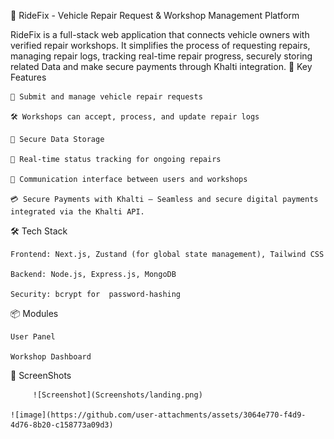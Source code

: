 🚗 RideFix - Vehicle Repair Request & Workshop Management Platform

RideFix is a full-stack web application that connects vehicle owners with verified repair workshops. It simplifies the process of requesting repairs, managing repair logs, tracking real-time repair progress, securely storing related Data and make secure payments through Khalti integration.
🔧 Key Features

    🧾 Submit and manage vehicle repair requests

    🛠 Workshops can accept, process, and update repair logs

    🔐 Secure Data Storage

    📡 Real-time status tracking for ongoing repairs

    💬 Communication interface between users and workshops

    💳 Secure Payments with Khalti – Seamless and secure digital payments integrated via the Khalti API.


🛠 Tech Stack

    Frontend: Next.js, Zustand (for global state management), Tailwind CSS

    Backend: Node.js, Express.js, MongoDB

    Security: bcrypt for  password-hashing

📦 Modules

    User Panel

    Workshop Dashboard

📸 ScreenShots
         
         ![Screenshot](Screenshots/landing.png)

    ![image](https://github.com/user-attachments/assets/3064e770-f4d9-4d76-8b20-c158773a09d3)




